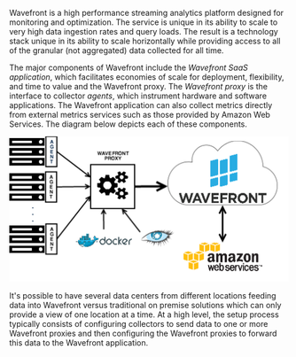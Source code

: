 Wavefront is a high performance streaming analytics platform designed for monitoring and optimization.  The service is
unique in its ability to scale to very high data ingestion rates and query loads. The result is a technology stack
unique in its ability to scale horizontally while providing access to all of the granular (not aggregated) data
collected for all time.

The major components of Wavefront include the *Wavefront SaaS application*, which facilitates economies of scale for
deployment, flexibility, and time to value and the Wavefront proxy.  The *Wavefront proxy* is the interface to collector
*agents*, which instrument hardware and software applications. The Wavefront application can also collect metrics
directly from external metrics services such as those provided by Amazon Web Services. The diagram below depicts each of
these components.

![Wavefront architecture](images/wavefront_architecture.png)

It's possible to have several data centers from different locations feeding data into Wavefront versus traditional on
premise solutions which can only provide a view of one location at a time.  At a high level, the setup process typically
consists of configuring collectors to send data to one or more Wavefront proxies and then configuring the Wavefront
proxies to forward this data to the Wavefront application.
